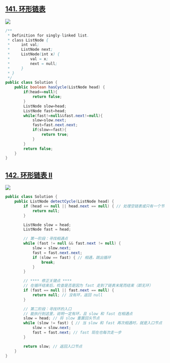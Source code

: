 ## [**141. 环形链表**](https://leetcode.cn/problems/linked-list-cycle/?envType=study-plan-v2&envId=top-100-liked)

![](https://kevin-java.oss-cn-hongkong.aliyuncs.com/2025/%E5%B1%8F%E5%B9%95%E6%88%AA%E5%9B%BE%202025-04-15%20213725.png)

```java
/**
 * Definition for singly-linked list.
 * class ListNode {
 *     int val;
 *     ListNode next;
 *     ListNode(int x) {
 *         val = x;
 *         next = null;
 *     }
 * }
 */
public class Solution {
    public boolean hasCycle(ListNode head) {
        if(head==null){
            return false;
        }
        ListNode slow=head;
        ListNode fast=head;
        while(fast!=null&&fast.next!=null){
            slow=slow.next;
            fast=fast.next.next;
            if(slow==fast){
                return true;
            }
        }
        return false;
    }
}
```

## [**142. 环形链表 II**](https://leetcode.cn/problems/linked-list-cycle-ii/)

![](https://kevin-java.oss-cn-hongkong.aliyuncs.com/2025/%E5%B1%8F%E5%B9%95%E6%88%AA%E5%9B%BE%202025-04-15%20214628.png)

```java
public class Solution {
    public ListNode detectCycle(ListNode head) {
        if (head == null || head.next == null) { // 处理空链表或只有一个节点的链表
            return null;
        }

        ListNode slow = head;
        ListNode fast = head;

        // 第一阶段：寻找相遇点
        while (fast != null && fast.next != null) {
            slow = slow.next;
            fast = fast.next.next;
            if (slow == fast) { // 相遇，跳出循环
                break;
            }
        }

        // **** 修正关键点 ****
        // 在循环结束后，检查是否是因为 fast 走到了链表末尾而结束（即无环）
        if (fast == null || fast.next == null) {
            return null; // 没有环，返回 null
        }

        // 第二阶段：寻找环的入口
        // 能执行到这里，说明一定有环，且 slow 和 fast 在相遇点
        slow = head; // 将 slow 重置回头节点
        while (slow != fast) { // 当 slow 和 fast 再次相遇时，就是入口节点
            slow = slow.next;
            fast = fast.next; // fast 现在也每次走一步
        }

        return slow; // 返回入口节点
    }
}
```
